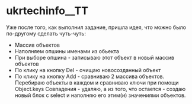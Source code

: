 # ukrtechinfo__TT
Уже после того, как выполнил задание, пришла идея, что можно было по-другому сделать чуть-чуть:
- Массив объектов
- Наполняем опшины именами из обьекта
- При выборе опшина - записываю этот объект в новый массив объектов
- По клику на кнопку Del - очищаю новосозданный объект
- По клику на кнопку Add - сравниваю 2 массива объектов. 
Перебираю объекты в каждом и сравниваю ключи при помощи Object.keys
Совпадения - удаляю, а из того, что остается - создаю новый блок с select и наполняю его этим(и) значениями объектов.
